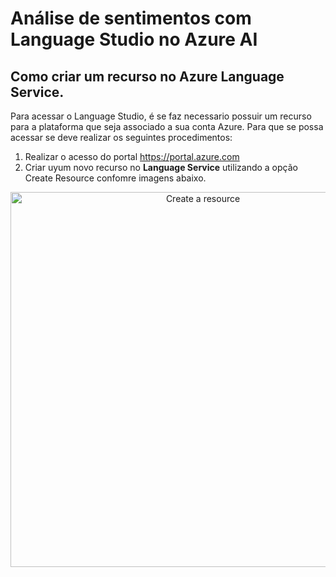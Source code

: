 # Análise de sentimentos com Language Studio no Azure AI

## Como criar um recurso no Azure Language Service.

Para acessar o Language Studio, é se faz necessario possuir um recurso para a plataforma  que seja associado a sua conta Azure. 
Para que se possa acessar se deve realizar os seguintes procedimentos:

1.  Realizar o acesso do portal https://portal.azure.com
2. Criar uyum novo recurso no **Language Service** utilizando a opção Create Resource confomre imagens abaixo.

<div align="center">
    <img src="imagem01/01.png" alt="Create a resource" width="600"/>
</div>
  
